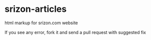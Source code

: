 srizon-articles
===============

html markup for srizon.com website

If you see any error, fork it and send a pull request with suggested fix
